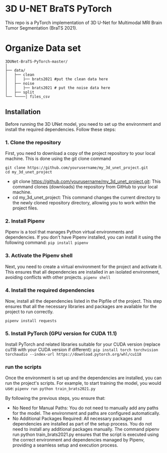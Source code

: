 # 3D U-NET BraTS PyTorch

This repo is a PyTorch implementation of 3D U-Net  for Multimodal MRI Brain Tumor Segmentation (BraTS 2021).


# Organize Data set
```
3DUNet-BraTS-PyTorch-master/
│
├── data/
│   ├── clean
│   │   ├── brats2021 #put the clean data here
│   ├── noise
│   │   ├── brats2021 # put the noise data here
│   ├── split
└── └────│ files_csv
```

## Installation
Before running the 3D UNet model, you need to set up the environment and install the required dependencies. Follow these steps:
### 1. Clone the repository
First, you need to download a copy of the project repository to your local machine. This is done using the git clone command
```
git clone https://github.com/yourusername/my_3d_unet_project.git
cd my_3d_unet_project
```
* git clone https://github.com/yourusername/my_3d_unet_project.git: This command clones (downloads) the repository from GitHub to your local machine.
* cd my_3d_unet_project: This command changes the current directory to the newly cloned repository directory, allowing you to work within the project files.
### 2. Install Pipenv
Pipenv is a tool that manages Python virtual environments and dependencies. If you don't have Pipenv installed, you can install it using the following command:
```pip install pipenv```

### 3. Activate the Pipenv shell
Next, you need to create a virtual environment for the project and activate it. This ensures that all dependencies are installed in an isolated environment, avoiding conflicts with other projects.
```pipenv shell```


### 4. Install the required dependencies
Now, install all the dependencies listed in the Pipfile of the project. This step ensures that all the necessary libraries and packages are available for the project to run correctly.

```pipenv install requests```

### 5. Install PyTorch (GPU version for CUDA 11.1)
Install PyTorch and related libraries suitable for your CUDA version (replace cu118 with your CUDA version if different):
```pip install torch torchvision torchaudio --index-url https://download.pytorch.org/whl/cu118```

### run the scripts
Once the environment is set up and the dependencies are installed, you can run the project's scripts. For example, to start training the model, you would use:
```pipenv run python train_brats2021.py```

By following the previous steps, you ensure that:

* No Need for Manual Paths: You do not need to manually add any paths for the model. The environment and paths are configured automatically.
* No Additional Packages Required: All necessary packages and dependencies are installed as part of the setup process. You do not need to install any additional packages manually.
The command pipenv run python train_brats2021.py ensures that the script is executed using the correct environment and dependencies managed by Pipenv, providing a seamless setup and execution process.